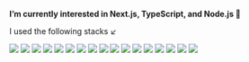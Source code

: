 <div align="left">
  <p><strong>I’m currently interested in Next.js, TypeScript, and Node.js 🚀</strong></p>
  <p>I used the following stacks ↙️</p>
  <img src="https://img.shields.io/badge/React-61DAFB?style=for-the-badge&logo=React&logoColor=black"/>
  <img src="https://img.shields.io/badge/Next.js-000000?style=for-the-badge&logo=Next.js&logoColor=white"/>
  <img src="https://img.shields.io/badge/TypeScript-3178C6?style=for-the-badge&logo=typescript&logoColor=white"/>
  <img src="https://img.shields.io/badge/Redux-764ABC?style=for-the-badge&logo=Redux&logoColor=black"/>
  <img src="https://img.shields.io/badge/Recoil-3578E5?style=for-the-badge&logo=recoil&logoColor=black"/>
  <img src="https://img.shields.io/badge/Tailwind CSS-06B6D4?style=for-the-badge&logo=tailwind-css&logoColor=black"/>
  <img src="https://img.shields.io/badge/Styled Components-DB7093?style=for-the-badge&logo=styled-components&logoColor=black"/>
  <img src="https://img.shields.io/badge/Spring-6DB33F?style=for-the-badge&logo=spring&logoColor=black"/>
  <img src="https://img.shields.io/badge/Spring Boot-6DB33F?style=for-the-badge&logo=spring-boot&logoColor=black"/>
  <img src="https://img.shields.io/badge/Node.js-339933?style=for-the-badge&logo=Node.js&logoColor=black"/>
  <img src="https://img.shields.io/badge/Oracle-F80000?style=for-the-badge&logo=oracle&logoColor=black"/>
  <img src="https://img.shields.io/badge/PostgreSQL-4169E1?style=for-the-badge&logo=postgresql&logoColor=black"/>
  <img src="https://img.shields.io/badge/MySQL-4479A1?style=for-the-badge&logo=MySQL&logoColor=black"/>
  <img src="https://img.shields.io/badge/MongoDB-47A248?style=for-the-badge&logo=MongoDB&logoColor=black"/>
  <img src="https://img.shields.io/badge/Firebase-FFCA28?style=for-the-badge&logo=firebase&logoColor=black"/>
  <img src="https://img.shields.io/badge/Qlik Sense-2CA01C?style=for-the-badge&logo=qlik&logoColor=black"/>
  <img src="https://img.shields.io/badge/Solidity-363636?style=for-the-badge&logo=solidity&logoColor=black"/>
</div>

